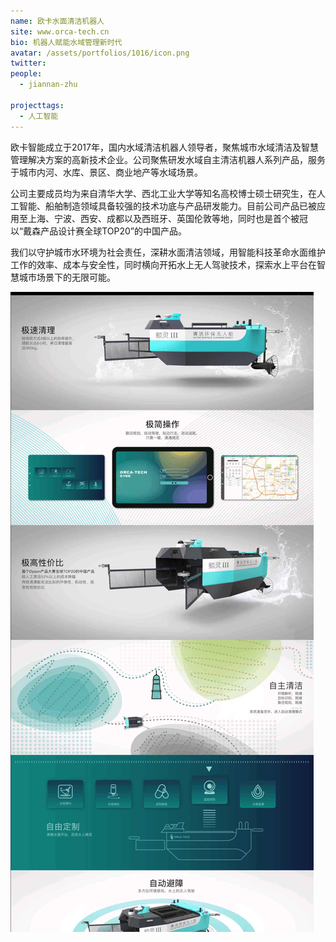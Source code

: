 ```yaml
---
name: 欧卡水面清洁机器人
site: www.orca-tech.cn
bio: 机器人赋能水域管理新时代
avatar: /assets/portfolios/1016/icon.png
twitter: 
people:
  - jiannan-zhu

projecttags:
  - 人工智能
---
```


欧卡智能成立于2017年，国内水域清洁机器人领导者，聚焦城市水域清洁及智慧管理解决方案的高新技术企业。公司聚焦研发水域自主清洁机器人系列产品，服务于城市内河、水库、景区、商业地产等水域场景。

公司主要成员均为来自清华大学、西北工业大学等知名高校博士硕士研究生，在人工智能、船舶制造领域具备较强的技术功底与产品研发能力。目前公司产品已被应用至上海、宁波、西安、成都以及西班牙、英国伦敦等地，同时也是首个被冠以“戴森产品设计赛全球TOP20”的中国产品。

我们以守护城市水环境为社会责任，深耕水面清洁领域，用智能科技革命水面维护工作的效率、成本与安全性，同时横向开拓水上无人驾驶技术，探索水上平台在智慧城市场景下的无限可能。


![Gospel](/assets/portfolios/1016/info.png)


